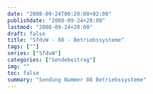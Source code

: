 ```yaml
---
date: "2008-09-24T00:20:00+02:00"
publishdate: "2008-09-24+20:00"
lastmod: "2008-09-24+20:00"
draft: false
title: "SfdvW - 08 - Betriebssysteme"
tags: [""]
series: ["SfdvW"]
categories: ["Sendebeitrag"]
img: ""
toc: false
summary: "Sendung Nummer 08 Betriebssysteme"
---
```


<div id="example"></div>
<script src="https://cdn.podlove.org/web-player/embed.js"></script>
<script>
  podlovePlayer('#example', '/blog/sfdvw08.json');
</script>
